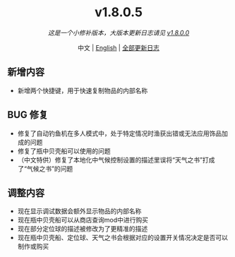 ﻿<h1 align="center">v1.8.0.5</h1>

<div align="center">

*这是一个小修补版本，大版本更新日志请见 [v1.8.0.0](v1.8.0.0.md)*

中文 | [English](../en/v1.8.0.5.md) | [全部更新日志](../../ChangeLog.md)

</div>

## 新增内容

- 新增两个快捷键，用于快速复制物品的内部名称

## BUG 修复

- 修复了自动钓鱼机在多人模式中，处于特定情况时渔获出错或无法应用饰品加成的问题
- 修复了瓶中贝壳船可以使用的问题
- （中文特供）修复了本地化中气候控制设置的描述里误将“天气之书”打成了“气候之书”的问题

## 调整内容

- 现在显示调试数据会额外显示物品的内部名称
- 现在瓶中贝壳船可以从商店查询mod中进行购买
- 现在部分定位球的描述被修改为了更精准的描述
- 现在瓶中贝壳船、定位球、天气之书会根据对应的设置开关情况决定是否可以制作或购买